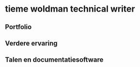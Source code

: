 # tieme woldman technical writer

## Portfolio

## Verdere ervaring

## Talen en documentatiesoftware
